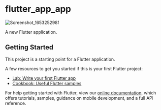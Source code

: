 # flutter_app_app
![Screenshot_1653252981](https://user-images.githubusercontent.com/75604506/169719186-3097ecab-9ef4-44a8-8583-d7fbcbd90cd9.png)

A new Flutter application.

## Getting Started

This project is a starting point for a Flutter application.

A few resources to get you started if this is your first Flutter project:

- [Lab: Write your first Flutter app](https://flutter.dev/docs/get-started/codelab)
- [Cookbook: Useful Flutter samples](https://flutter.dev/docs/cookbook)

For help getting started with Flutter, view our
[online documentation](https://flutter.dev/docs), which offers tutorials,
samples, guidance on mobile development, and a full API reference.

